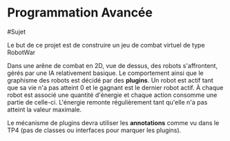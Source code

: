 # Programmation Avancée

#Sujet

Le but de ce projet est de construire un jeu de combat virtuel de type RobotWar

Dans une arêne de combat en 2D, vue de dessus, des robots s'affrontent, gérés par une IA relativement basique. Le comportement ainsi que le graphisme des robots est décidé par des **plugins**. Un robot est actif tant que sa vie n'a pas atteint 0 et le gagnant est le dernier robot actif. À chaque robot est associé une quantité d'énergie et chaque action consomme une partie de celle-ci. L'énergie remonte régulièrement tant qu'elle n'a pas atteint la valeur maximale. 

Le mécanisme de plugins devra utiliser les **annotations** comme vu dans le TP4 (pas de classes ou interfaces pour marquer les plugins).
